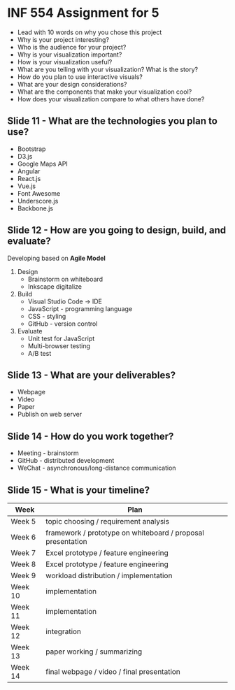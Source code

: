 # INF 554 Assignment for 5

- Lead with 10 words on why you chose this project
- Why is your project interesting?
- Who is the audience for your project?
- Why is your visualization important?
- How is your visualization useful?
- What are you telling with your visualization? What is the story?
- How do you plan to use interactive visuals?
- What are your design considerations?
- What are the components that make your visualization cool?
- How does your visualization compare to what others have done?
## Slide 11 - What are the technologies you plan to use?
- Bootstrap
- D3.js
- Google Maps API
- Angular
- React.js
- Vue.js
- Font Awesome
- Underscore.js
- Backbone.js

## Slide 12 - How are you going to design, build, and evaluate?
Developing based on **Agile Model**
1. Design
    - Brainstorm on whiteboard
    - Inkscape digitalize
2. Build
    - Visual Studio Code -> IDE
    - JavaScript - programming language
    - CSS - styling
    - GitHub - version control
3. Evaluate 
    - Unit test for JavaScript
    - Multi-browser testing
    - A/B test
## Slide 13 - What are your deliverables?
- Webpage
- Video
- Paper
- Publish on web server

## Slide 14 - How do you work together?
- Meeting - brainstorm
- GitHub - distributed development
- WeChat - asynchronous/long-distance communication

## Slide 15 - What is your timeline?
**Week** | **Plan**
--- | ---
Week 5 | topic choosing / requirement analysis 
Week 6 | framework / prototype on whiteboard / proposal presentation
Week 7 | Excel prototype / feature engineering
Week 8 | Excel prototype / feature engineering
Week 9 | workload distribution / implementation
Week 10 | implementation
Week 11 | implementation
Week 12 | integration 
Week 13 | paper working / summarizing
Week 14 | final webpage / video / final presentation
